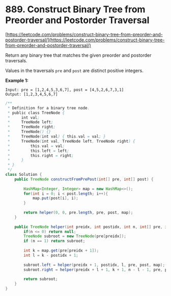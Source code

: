 # 889. Construct Binary Tree from Preorder and Postorder Traversal

[https://leetcode.com/problems/construct-binary-tree-from-preorder-and-postorder-traversal/](https://leetcode.com/problems/construct-binary-tree-from-preorder-and-postorder-traversal/)  
  


Return any binary tree that matches the given preorder and postorder traversals.

Values in the traversals `pre` and `post` are distinct positive integers.

**Example 1:**

```text
Input: pre = [1,2,4,5,3,6,7], post = [4,5,2,6,7,3,1]
Output: [1,2,3,4,5,6,7]
```

```java
/**
 * Definition for a binary tree node.
 * public class TreeNode {
 *     int val;
 *     TreeNode left;
 *     TreeNode right;
 *     TreeNode() {}
 *     TreeNode(int val) { this.val = val; }
 *     TreeNode(int val, TreeNode left, TreeNode right) {
 *         this.val = val;
 *         this.left = left;
 *         this.right = right;
 *     }
 * }
 */
class Solution {
    public TreeNode constructFromPrePost(int[] pre, int[] post) {
        
        HashMap<Integer, Integer> map = new HashMap<>();
        for(int i = 0; i < post.length; i++){
            map.put(post[i], i);
        }
        
        return helper(0, 0, pre.length, pre, post, map);
    }
    
    public TreeNode helper(int preidx, int postidx, int n, int[] pre, int[] post, HashMap<Integer, Integer> map){
        if(n <= 0) return null;
        TreeNode subroot = new TreeNode(pre[preidx]);
        if (n == 1) return subroot;
        
        int k = map.get(pre[preidx + 1]);
        int l = k - postidx + 1;
        
        subroot.left = helper(preidx + 1, postidx, l, pre, post, map);
        subroot.right = helper(preidx + l + 1, k + 1, n - l - 1, pre, post, map);
        
        return subroot;
    }
}
```


